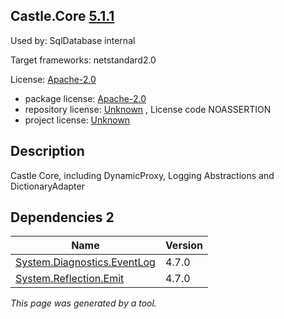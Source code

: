 Castle.Core [5.1.1](https://www.nuget.org/packages/Castle.Core/5.1.1)
--------------------

Used by: SqlDatabase internal

Target frameworks: netstandard2.0

License: [Apache-2.0](../../../../licenses/apache-2.0) 

- package license: [Apache-2.0](https://licenses.nuget.org/Apache-2.0) 
- repository license: [Unknown](https://github.com/castleproject/Core) , License code NOASSERTION
- project license: [Unknown](http://www.castleproject.org/) 

Description
-----------
Castle Core, including DynamicProxy, Logging Abstractions and DictionaryAdapter

Dependencies 2
-----------

|Name|Version|
|----------|:----|
|[System.Diagnostics.EventLog](../../../../packages/nuget.org/system.diagnostics.eventlog/4.7.0)|4.7.0|
|[System.Reflection.Emit](../../../../packages/nuget.org/system.reflection.emit/4.7.0)|4.7.0|

*This page was generated by a tool.*